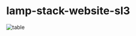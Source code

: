 # lamp-stack-website-sl3
![table](https://user-images.githubusercontent.com/100151439/186106289-a26d82f0-12bc-429b-916c-995e1a6f32ab.jpeg)
